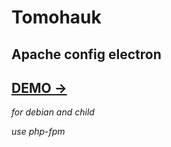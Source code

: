 # Tomohauk

## Apache config electron

## [DEMO ->](https://tomohauk.shepel.net/)

*for debian and child*

*use php-fpm*